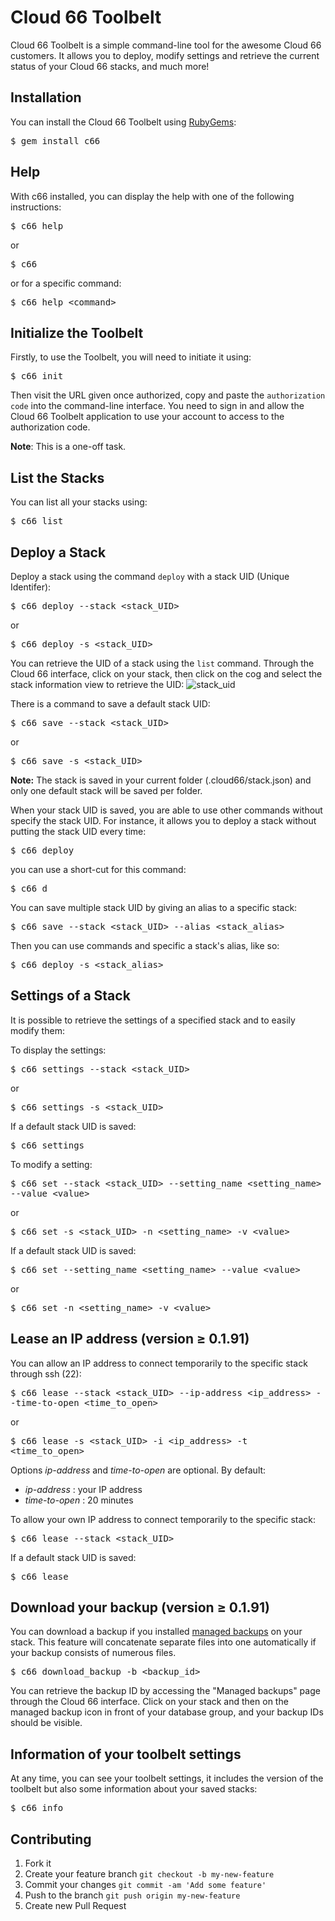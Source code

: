 <h1 class="doc-title">Cloud 66 Toolbelt</h1>
<p class="lead">Cloud 66 Toolbelt is a simple command-line tool for the awesome Cloud 66 customers. It allows you to deploy, modify settings and retrieve the current status of your Cloud 66 stacks, and much more!</p>

## Installation

You can install the Cloud 66 Toolbelt using [RubyGems](http://rubygems.org/):
<p>
<kbd>$ gem install c66</kbd>
</p>

## Help

With c66 installed, you can display the help with one of the following instructions:
<p>
<kbd>$ c66 help</kbd>
</p>
	
or

<p>
<kbd>$ c66</kbd>
</p>

or for a specific command:

<p>
<kbd>$ c66 help &lt;command&gt;</kbd>
</p>

## Initialize the Toolbelt

Firstly, to use the Toolbelt, you will need to initiate it using:

<p>
<kbd>$ c66 init</kbd>
</p>
	
Then visit the URL given once authorized, copy and paste the `authorization code` into the command-line interface.
You need to sign in and allow the Cloud 66 Toolbelt application to use your account to access to the authorization code.

**Note**: This is a one-off task.

## List the Stacks

You can list all your stacks using:

<p>
<kbd>$ c66 list</kbd>
</p>

## Deploy a Stack

Deploy a stack using the command `deploy` with a stack UID (Unique Identifer):

<p>
<kbd>$ c66 deploy --stack &lt;stack_UID&gt;</kbd>
</p>
	
or

<p>
<kbd>$ c66 deploy -s &lt;stack_UID&gt;</kbd>
</p>
	
You can retrieve the UID of a stack using the `list` command.
Through the Cloud 66 interface, click on your stack, then click on the cog and select the stack information view to retrieve the UID:
![stack_uid](http://cdn.cloud66.com.s3.amazonaws.com/images/Toolbelt/exemple_stack_uid.PNG)

There is a command to save a default stack UID:

<p>
<kbd>$ c66 save --stack &lt;stack_UID&gt;</kbd>
</p>
	
or

<p>
<kbd>$ c66 save -s &lt;stack_UID&gt;</kbd>
</p>

**Note:** The stack is saved in your current folder (.cloud66/stack.json) and only one default stack will be saved per folder.

When your stack UID is saved, you are able to use other commands without specify the stack UID.
For instance, it allows you to deploy a stack without putting the stack UID every time:

<p>
<kbd>$ c66 deploy</kbd>
</p>
	
you can use a short-cut for this command:

<p>
<kbd>$ c66 d</kbd>
</p>

You can save multiple stack UID by giving an alias to a specific stack:

<p>
<kbd>$ c66 save --stack &lt;stack_UID&gt; --alias &lt;stack_alias&gt;</kbd>
</p>

Then you can use commands and specific a stack's alias, like so:

<p>
<kbd>$ c66 deploy -s &lt;stack_alias&gt;</kbd>
</p>

## Settings of a Stack

It is possible to retrieve the settings of a specified stack and to easily modify them:

To display the settings:

<p>
<kbd>$ c66 settings --stack &lt;stack_UID&gt;</kbd>
</p>
	
or

<p>
<kbd>$ c66 settings -s &lt;stack_UID&gt;</kbd>
</p>
	
If a default stack UID is saved:

<p>
<kbd>$ c66 settings</kbd>
</p>
	
To modify a setting:

<p>
<kbd>$ c66 set --stack &lt;stack_UID&gt; --setting_name &lt;setting_name&gt; --value &lt;value&gt;</kbd>
</p>
	
or

<p>
<kbd>$ c66 set -s &lt;stack_UID&gt; -n &lt;setting_name&gt; -v &lt;value&gt;</kbd>
</p>
	
If a default stack UID is saved:

<p>
<kbd>$ c66 set --setting_name &lt;setting_name&gt; --value &lt;value&gt;</kbd>
</p>
	
or

<p>
<kbd>$ c66 set -n &lt;setting_name&gt; -v &lt;value&gt;</kbd>
</p>

## Lease an IP address (version &ge; 0.1.91)

You can allow an IP address to connect temporarily to the specific stack through ssh (22):

<p>
<kbd>$ c66 lease --stack &lt;stack_UID&gt; --ip-address &lt;ip_address&gt; --time-to-open &lt;time_to_open&gt;</kbd>
</p>

or

<p>
<kbd>$ c66 lease -s &lt;stack_UID&gt; -i &lt;ip_address&gt; -t &lt;time_to_open&gt;</kbd>
</p>

Options *ip-address* and *time-to-open* are optional.
By default:

- *ip-address* : your IP address
- *time-to-open* : 20 minutes

To allow your own IP address to connect temporarily to the specific stack:

<p>
<kbd>$ c66 lease --stack &lt;stack_UID&gt;</kbd>
</p>

If a default stack UID is saved:

<p>
<kbd>$ c66 lease</kbd>
</p>

## Download your backup (version &ge; 0.1.91)

You can download a backup if you installed <a href="http://help.cloud66.com/stack-features/db-backup.html" target="_blank">managed backups</a> on your stack. This feature will concatenate separate files into one automatically if your backup consists of numerous files.

<p>
<kbd>$ c66 download_backup -b &lt;backup_id&gt;
</p>

You can retrieve the backup ID by accessing the "Managed backups" page through the Cloud 66 interface. Click on your stack and then on the managed backup icon in front of your database group, and your backup IDs should be visible.

## Information of your toolbelt settings

At any time, you can see your toolbelt settings, it includes the version of the toolbelt but also some information about your saved stacks:
 
<p>
<kbd>$ c66 info</kbd>
</p>

## Contributing

1. Fork it
2. Create your feature branch `git checkout -b my-new-feature`
3. Commit your changes `git commit -am 'Add some feature'`
4. Push to the branch `git push origin my-new-feature`
5. Create new Pull Request
